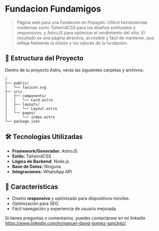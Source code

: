 # Fundacion Fundamigos

> Página web para una fundación en Popayán. Utilicé herramientas modernas como TailwindCSS para los diseños estilizados y responsivos, y AstroJS para optimizar el rendimiento del sitio. El resultado es una página atractiva, accesible y fácil de mantener, que refleja fielmente la misión y los valores de la fundación.

## 🚀 Estructura del Proyecto

Dentro de tu proyecto Astro, verás las siguientes carpetas y archivos:

```text
/
├── public/
│   └── favicon.svg
├── src/
│   ├── components/
│   │   └── Card.astro
│   ├── layouts/
│   │   └── Layout.astro
│   └── pages/
│       └── index.astro
└── package.json
```

## 🛠️ Tecnologías Utilizadas

- **Framework/Generador:** AstroJS
- **Estilo:** TailwindCSS
- **Lógica de Backend:** Node.js
- **Base de Datos:** Ninguna
- **Integraciones:** WhatsApp API

## 🚀 Características

- Diseño **responsivo** y optimizado para dispositivos móviles.
- Optimización para SEO.
- Fácil navegación y experiencia de usuario mejorada.

Si tienes preguntas o comentarios, puedes contactarme en mi linkedin https://www.linkedin.com/in/manuel-david-gomez-sanchez/.
